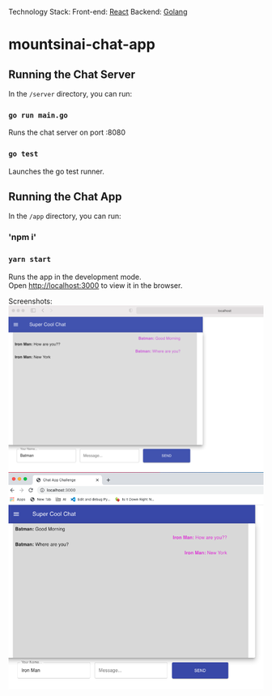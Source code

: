 Technology Stack:
  Front-end: [React](https://reactjs.org/)
  Backend: [Golang](https://golang.org/)

# mountsinai-chat-app
## Running the Chat Server

In the `/server` directory, you can run:

### `go run main.go`

Runs the chat server on port :8080

### `go test`

Launches the go test runner.

## Running the Chat App

In the `/app` directory, you can run:

### 'npm i'
### `yarn start`

Runs the app in the development mode.  
Open [http://localhost:3000](http://localhost:3000) to view it in the browser.

Screenshots:
![image](https://github.com/aarkatta/CDN/blob/main/Chat-From-BM.png)
![image](https://github.com/aarkatta/CDN/blob/main/Chat-From-IM.png)


